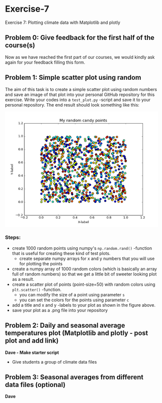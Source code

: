 # Exercise-7
Exercise 7: Plotting climate data with Matplotlib and plotly

## Problem 0: Give feedback for the first half of the course(s)

Now as we have reached the first part of our courses, we would kindly ask again for your feedback filling this form.

## Problem 1: Simple scatter plot using random

The aim of this task is to create a simple scatter plot using random numbers and save an image of that plot into your personal 
GitHub repository for this exercise. Write your codes into a `test_plot.py` -script and save it to your personal repository. 
The end result should look something like this:
 
 ![Example figure](img/problem1_example.png)
 
### Steps:
 - create 1000 random points using numpy's `np.random.rand()` -function that is useful for creating these kind of test plots.
    - create separate numpy arrays for x and y numbers that you will use for plotting the points
 - create a numpy array of 1000 random colors (which is basically an array full of random numbers) so that we get a little bit of sweeter looking plot as a result.
 - create a scatter plot of points (point-size=50) with random colors using `plt.scatter()` -function.
   - you can modify the size of a point using parameter `s` 
   - you can set the colors for the points using parameter `c`
 - add a title and x and y -labels to your plot as shown in the figure above. 
 - save your plot as a .png file into your repository
    
 
## Problem 2: Daily and seasonal average temperatures plot (Matplotlib and plotly - post plot and add link)
**Dave - Make starter script**

- Give students a group of climate data files

## Problem 3: Seasonal averages from different data files (optional)
**Dave**
